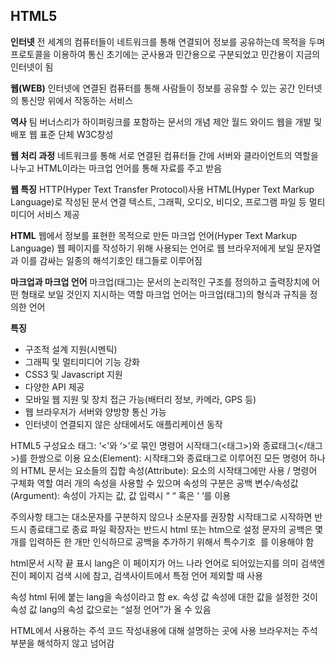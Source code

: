 <h2>HTML5</h2>

<b>인터넷</b>
전 세계의 컴퓨터들이 네트워크를 통해 연결되어 정보를 공유하는데 목적을 두며
프로토콜을 이용하여 통신
초기에는 군사용과 민간용으로 구분되었고 민간용이 지금의 인터넷이 됨

<b>웹(WEB)</b>
인터넷에 연결된 컴퓨터를 통해 사람들이 정보를 공유할 수 있는 공간
인터넷의 통신망 위에서 작동하는 서비스

<b>역사</b>
팀 버너스리가 하이퍼링크를 포함하는 문서의 개념 제안
월드 와이드 웹을 개발 및 배포
웹 표준 단체 W3C창성

<b>웹 처리 과정</b>
네트워크를 통해 서로 연결된 컴퓨터들 간에 서버와 클라이언트의 역할을 나누고
HTML이라는 마크업 언어를 통해 자료를 주고 받음

<b>웹 특징</b>
HTTP(Hyper Text Transfer Protocol)사용
HTML(Hyper Text Markup Language)로 작성된 문서 연결
텍스트, 그래픽, 오디오, 비디오, 프로그램 파일 등 멀티미디어 서비스 제공


<b>HTML</b>
웹에서 정보를 표현한 목적으로 만든 마크업 언어(Hyper Text Markup Language)
웹 페이지를 작성하기 위해 사용되는 언어로 웹 브라우저에게 보일 문자열과
이를 감싸는 일종의 해석기호인 태그들로 이루어짐

<b>마크업과 마크업 언어</b>
마크업(태그)는 문서의 논리적인 구조를 정의하고 
	      출력장치에 어떤 형태로 보일 것인지 지시하는 역할
마크업 언어는 마크업(태그)의 형식과 규칙을 정의한 언어

<b>특징</b>
- 구조적 설계 지원(시멘틱)
- 그래픽 및 멀티미디어 기능 강화
- CSS3 및 Javascript 지원
- 다양한 API 제공
- 모바일 웹 지원 및 장치 접근 가능(배터리 정보, 카메라, GPS 등)
- 웹 브라우저가 서버와 양방향 통신 가능
- 인터넷이 연결되지 않은 상태에서도 애플리케이션 동작

HTML5 구성요소
태그: ‘<’와 ‘>’로 묶인 명령어
    시작태그(<태그>)와 종료태그(</태그>)를 한쌍으로 이용
요소(Element): 시작태그와 종료태그로 이루어진 모든 명령어
	     하나의 HTML 문서는 요소들의 집합
속성(Attribute): 요소의 시작태그에만 사용 / 명령어 구체화 역할
	      여러 개의 속성을 사용할 수 있으며 속성의 구분은 공백
변수/속성값(Argument): 속성이 가지는 값, 값 입력시 “ “ 혹은 ‘ ‘를 이용

주의사항
태그는 대소문자를 구분하지 않으나 소문자를 권장함
시작태그로 시작하면 반드시 종료태그로 종료
파일 확장자는 반드시 html 또는 htm으로 설정
문자의 공백은 몇 개를 입력하든 한 개만 인식하므로
공백을 추가하기 위해서 특수기호 &nbsp;를 이용해야 함

<html></html>
html문서 시작 끝 표시
lang은 이 페이지가 어느 나라 언어로 되어있는지를 의미
검색엔진이 페이지 검색 시에 참고, 검색사이트에서 특정 언어 제외할 때 사용

속성
html 뒤에 붙는 lang을 속성이라고 함 ex. <html lang=”ko”>
속성 값
속성에 대한 값을 설정한 것이 속성 값
lang의 속성 값으로는 “설정 언어”가 올 수 있음

<!-- -->
HTML에서 사용하는 주석
코드 작성내용에 대해 설명하는 곳에 사용
브라우저는 주석 부분을 해석하지 않고 넘어감
